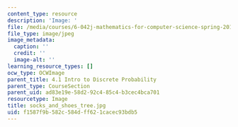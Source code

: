 ```yaml
---
content_type: resource
description: 'Image: '
file: /media/courses/6-042j-mathematics-for-computer-science-spring-2015/f1587f9b582c584dff621cacec93bdb5_socks_and_shoes_tree.jpg
file_type: image/jpeg
image_metadata:
  caption: ''
  credit: ''
  image-alt: ''
learning_resource_types: []
ocw_type: OCWImage
parent_title: 4.1 Intro to Discrete Probability
parent_type: CourseSection
parent_uid: ad83e19e-58d2-92c4-85c4-b3cec4bca701
resourcetype: Image
title: socks_and_shoes_tree.jpg
uid: f1587f9b-582c-584d-ff62-1cacec93bdb5
---
```

